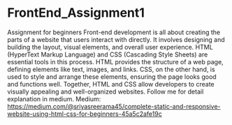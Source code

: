 # FrontEnd_Assignment1
Assignment for beginners
Front-end development is all about creating the parts of a website that users interact with directly. It involves designing and building the layout, visual elements, and overall user experience. HTML (HyperText Markup Language) and CSS (Cascading Style Sheets) are essential tools in this process. HTML provides the structure of a web page, defining elements like text, images, and links. CSS, on the other hand, is used to style and arrange these elements, ensuring the page looks good and functions well. Together, HTML and CSS allow developers to create visually appealing and well-organized websites.
Follow me for detail explanation in medium.
Medium: https://medium.com/@sriyasreerama45/complete-static-and-responsive-website-using-html-css-for-beginners-45a5c2afe19c 
